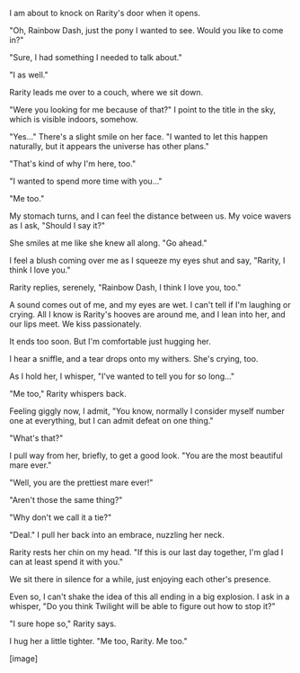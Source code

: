 I am about to knock on Rarity's door when it opens.

"Oh, Rainbow Dash, just the pony I wanted to see. Would you like to come in?"

"Sure, I had something I needed to talk about."

"I as well."

Rarity leads me over to a couch, where we sit down.

"Were you looking for me because of that?" I point to the title in the sky, which is visible indoors, somehow.

"Yes..." There's a slight smile on her face. "I wanted to let this happen naturally, but it appears the universe has other plans."

"That's kind of why I'm here, too."

"I wanted to spend more time with you…"

"Me too."

My stomach turns, and I can feel the distance between us. My voice wavers as I ask, "Should I say it?"

She smiles at me like she knew all along. "Go ahead."

I feel a blush coming over me as I squeeze my eyes shut and say, "Rarity, I think I love you."

Rarity replies, serenely, "Rainbow Dash, I think I love you, too."

A sound comes out of me, and my eyes are wet. I can't tell if I'm laughing or crying. All I know is Rarity's hooves are around me, and I lean into her, and our lips meet. We kiss passionately.

It ends too soon. But I'm comfortable just hugging her.

I hear a sniffle, and a tear drops onto my withers. She's crying, too.

As I hold her, I whisper, "I've wanted to tell you for so long…"

"Me too," Rarity whispers back.

Feeling giggly now, I admit, "You know, normally I consider myself number one at everything, but I can admit defeat on one thing."

"What's that?"

I pull way from her, briefly, to get a good look. "You are the most beautiful mare ever."

"Well, you are the prettiest mare ever!"

"Aren't those the same thing?"

"Why don't we call it a tie?"

"Deal." I pull her back into an embrace, nuzzling her neck.

Rarity rests her chin on my head. "If this is our last day together, I'm glad I can at least spend it with you."

We sit there in silence for a while, just enjoying each other's presence.

Even so, I can't shake the idea of this all ending in a big explosion. I ask in a whisper, "Do you think Twilight will be able to figure out how to stop it?"

"I sure hope so," Rarity says.

I hug her a little tighter. "Me too, Rarity. Me too."

\[image\]